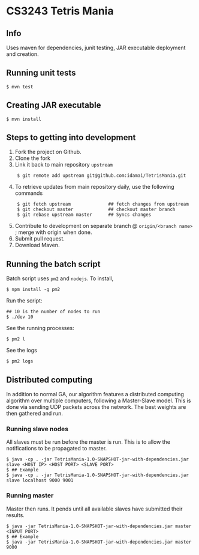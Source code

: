 CS3243 Tetris Mania
=====================================

## Info

Uses maven for dependencies, junit testing, JAR executable deployment and creation.


## Running unit tests

    $ mvn test


## Creating JAR executable

    $ mvn install
    

## Steps to getting into development

1. Fork the project on Github.
2. Clone the fork
3. Link it back to main repository `upstream`

```
    $ git remote add upstream git@github.com:idamai/TetrisMania.git
```
    
    
4. To retrieve updates from main repository daily, use the following commands


```
    $ git fetch upstream              ## fetch changes from upstream
    $ git checkout master             ## checkout master branch
    $ git rebase upstream master      ## Syncs changes
```
   
    
5. Contribute to development on separate branch @ `origin/<branch name>` ; merge with origin when done.
6. Submit pull request.
7. Download Maven.



## Running the batch script

Batch script uses `pm2` and `nodejs`.  To install,

    $ npm install -g pm2

Run the script:

    ## 10 is the number of nodes to run
    $ ./dev 10

See the running processes:

    $ pm2 l
    
See the logs

    $ pm2 logs



## Distributed computing

In addition to normal GA, our algorithm features a distributed computing algorithm over multiple
computers, following a Master-Slave model.  This is done via sending UDP packets across the network.
The best weights are then gathered and run.

### Running slave nodes

All slaves must be run before the master is run.  This is to allow the notifications to be propagated to master.

    $ java -cp . -jar TetrisMania-1.0-SNAPSHOT-jar-with-dependencies.jar slave <HOST IP> <HOST PORT> <SLAVE PORT>
    $ ## Example
    $ java -cp . -jar TetrisMania-1.0-SNAPSHOT-jar-with-dependencies.jar slave localhost 9000 9001


### Running master

Master then runs.  It pends until all available slaves have submitted their results.

    $ java -jar TetrisMania-1.0-SNAPSHOT-jar-with-dependencies.jar master <INPUT PORT>
    $ ## Example
    $ java -jar TetrisMania-1.0-SNAPSHOT-jar-with-dependencies.jar master 9000


